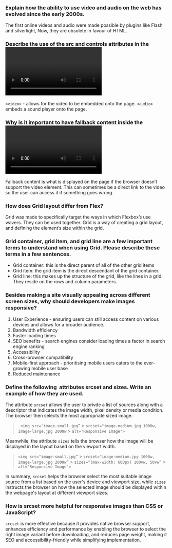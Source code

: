 ### Explain how the ability to use video and audio on the web has evolved since the early 2000s.

The first online videos and audio were made possible by plugins like Flash and silverlight, Now, they are obsolete in favour of HTML.

### Describe the use of the src and controls attributes in the <video> element.

`<video>` - allows for the video to be embedded onto the page.
`<audio>` embeds a sound player onto the page.

### Why is it important to have fallback content inside the <video> element?

Fallback content is what is displayed on the page if the browser doesn’t support the video element. This can sometimes be a direct link to the video so the user can access it if something goes wrong.

### How does Grid layout differ from Flex?

Grid was made to specifically target the ways in which Flexbox’s use wavers. They can be used together. Grid is a way of creating a grid layout, and defining the element’s size within the grid.

### Grid container, grid item, and grid line are a few important terms to understand when using Grid. Please describe these terms in a few sentences.

- Grid container: this is the direct parent of all of the other grid items
- Grid item: the grid item is the direct descendant of the grid container.
- Grid line: this makes up the structure of the grid, like the lines in a grid. They reside on the rows and column parameters.

### Besides making a site visually appealing across different screen sizes, why should developers make images responsive?

1. User Experience - ensuring users can still access content on various devices and allows for a broader audience.
2. Bandwidth efficiency
3. Faster loading times
4. SEO benefits - search engines consider loading times a factor in search engine ranking
5. Accessibility
6. Cross-browser compatibility
7. Mobile-first approach - prioritising mobile users caters to the ever-growing mobile user base
8. Reduced maintenance

### Define the following <img> attributes srcset and sizes. Write an example of how they are used.

The attribute `srcset` allows the user to privde a list of sources along with a descriptor that indicates the image width, pixel density or media condition. The browser then selects the most appropriate sized image.

> ` <img src="image-small.jpg”` > `srcset="image-medium.jpg 1000w, image-large.jpg 2000w` > `alt="Responsive Image">`

Meanwhile, the attribute `sizes` tells the browser how the image will be displayed in the layout based on the viewport width.

> `<img src="image-small.jpg”` > `srcset="image-medium.jpg 1000w, image-large.jpg 2000w”` > `sizes="(max-width: 600px) 100vw, 50vw”` > `alt="Responsive Image">`

In summary, `srcset` helps the browser select the most suitable image source from a list based on the user's device and viewport size, while `sizes` instructs the browser on how the selected image should be displayed within the webpage's layout at different viewport sizes.

### How is srcset more helpful for responsive images than CSS or JavaScript?

`srcset` is more effective because it provides native browser support, enhances efficiency and performance by enabling the browser to select the right image variant before downloading, and reduces page weight, making it SEO and accessibility-friendly while simplifying implementation.
